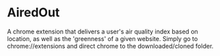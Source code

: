 # AiredOut
A chrome extension that delivers a user's air quality index based on location, as well as the 'greenness' of a given website. Simply go to chrome://extensions and direct chrome to the downloaded/cloned folder.
